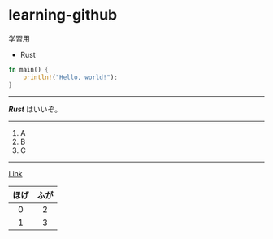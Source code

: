 # learning-github
学習用
- Rust
```rust
fn main() {
    println!("Hello, world!");
}
```
***
***Rust*** はいいぞ。
***
1. A
2. B
3. C
***
[Link](https://github.dev/ "Github") 

|ほげ|ふが|
|:--:|:--:|
|0   |2   |
|1   |3   |
